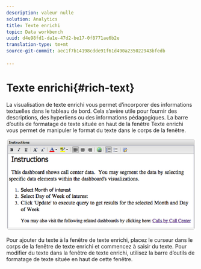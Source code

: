 ```yaml
---
description: valeur nulle
solution: Analytics
title: Texte enrichi
topic: Data workbench
uuid: d4e98fd1-da1e-47d2-be17-0f8771ae6b2e
translation-type: tm+mt
source-git-commit: aec1f7b14198cdde91f61d490a235022943bfedb

---
```



# Texte enrichi{#rich-text}

La visualisation de texte enrichi vous permet d’incorporer des informations textuelles dans le tableau de bord. Cela s’avère utile pour fournir des descriptions, des hyperliens ou des informations pédagogiques. La barre d’outils de formatage de texte située en haut de la fenêtre Texte enrichi vous permet de manipuler le format du texte dans le corps de la fenêtre.

![](assets/rich_text.png)

Pour ajouter du texte à la fenêtre de texte enrichi, placez le curseur dans le corps de la fenêtre de texte enrichi et commencez à saisir du texte. Pour modifier du texte dans la fenêtre de texte enrichi, utilisez la barre d’outils de formatage de texte située en haut de cette fenêtre.
